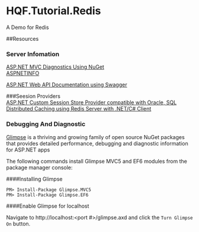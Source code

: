 # HQF.Tutorial.Redis

A Demo for Redis

##Resources  

### Server Infomation
[ASP.NET MVC Diagnostics Using NuGet](http://haacked.com/archive/2010/12/05/asp-net-mvc-diagnostics-using-nuget.aspx/)   
[ASPNETINFO](https://aspnetinfo.codeplex.com/)   



[ASP.NET Web API Documentation using Swagger](http://bitoftech.net/2014/08/25/asp-net-web-api-documentation-using-swagger/)   


###Seesion  Providers   
[ASP.NET Custom Session Store Provider compatible with Oracle, SQL](http://www.codeproject.com/Articles/102000/ASP-NET-Custom-Session-Store-Provider-compatible-w)  
[Distributed Caching using Redis Server with .NET/C# Client](http://www.codeproject.com/Articles/636730/Distributed-Caching-using-Redis)    


### Debugging And Diagnostic
[Glimpse](http://www.asp.net/mvc/overview/performance/profile-and-debug-your-aspnet-mvc-app-with-glimpse) is a thriving and growing family of open source NuGet packages that provides detailed performance, debugging and diagnostic information for ASP.NET apps  

The following commands install Glimpse MVC5 and EF6 modules from the package manager console:

####Installing Glimpse
```
PM> Install-Package Glimpse.MVC5 
PM> Install-Package Glimpse.EF6
```

####Enable Glimpse for localhost

Navigate to http://localhost:<port #>/glimpse.axd and click the `Turn Glimpse On` button.

